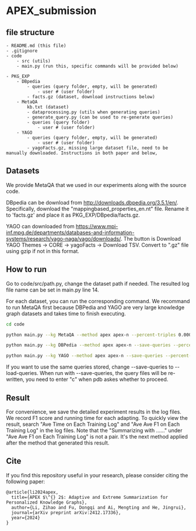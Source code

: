 # APEX_submission

## file structure
    - README.md (this file)
    - .gitignore
    - code
        - src (utils)
        - main.py (run this, specific commands will be provided below)
        
    - PKG_EXP
        - DBpedia
            - queries (query folder, empty, will be generated)
                - user # (user folder)
            - facts.gz (dataset, download instructions below)
        - MetaQA    
            kb.txt (dataset)
            - dataprocessing.py (utils when generating queries)
            - generate_query.py (can be used to re-generate queries)
            - queries (query folder)
                - user # (user folder)
        - YAGO
            - queries (query folder, empty, will be generated)
                - user # (user folder)
            - yagoFacts.gz, missing large dataset file, need to be manually downloaded. Instructions in both paper and below, 


## Datasets
We provide MetaQA that we used in our experiments along with the source code. 

DBpedia can be download from http://downloads.dbpedia.org/3.5.1/en/. Specifically, download the "mappingbased_properties_en.nt" file. Rename it to 'facts.gz' and place it as PKG_EXP/DBpedia/facts.gz.

YAGO can downloaded from https://www.mpi-inf.mpg.de/departments/databases-and-information-systems/research/yago-naga/yago/downloads/. The button is Download YAGO Themes -> CORE -> yagoFacts -> Download TSV. Convert to ".gz" file using gzip if not in this format.




## How to run
Go to code/src/path.py, change the dataset path if needed. The resulted log file name can be set in main.py line 14.

For each dataset, you can run the corresponding command. We recommand to run MetaQA first because DBPedia and YAGO are very large knowledge graph datasets and takes time to finish executing.

```sh
cd code

python main.py --kg MetaQA --method apex apex-n --percent-triples 0.0001 --n_users 1

python main.py --kg DBPedia --method apex apex-n --save-queries --percent-triples 0.000001 --n_users 1

python main.py --kg YAGO --method apex apex-n --save-queries --percent-triples 0.000001 --n_users 1
```

If you want to use the same queries stored, change --save-queries to --load-queries. When run with --save-queries, the query files will be re-written, you need to enter "c" when pdb askes whether to proceed.


## Result
For convenience, we save the detailed experiment results in the log files. We record F1 score and running time for each adapting. To quickly view the result, search "Ave Time on Each Training Log" and "Ave Ave F1 on Each Training Log" in the log files. Note that the "Summarizing with ......" under "Ave Ave F1 on Each Training Log" is not a pair. It's the next method applied after the method that generated this result.


## Cite
If you find this repository useful in your research, please consider citing the following paper:

```
@article{li2024apex,
  title={APEX $\^{} 2$: Adaptive and Extreme Summarization for Personalized Knowledge Graphs},
  author={Li, Zihao and Fu, Dongqi and Ai, Mengting and He, Jingrui},
  journal={arXiv preprint arXiv:2412.17336},
  year={2024}
}
```